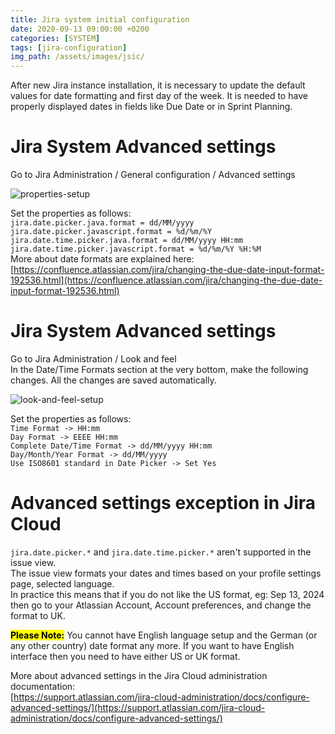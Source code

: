 ```yaml
---
title: Jira system initial configuration
date: 2020-09-13 09:00:00 +0200
categories: [SYSTEM]
tags: [jira-configuration]
img_path: /assets/images/jsic/
---
```

After new Jira instance installation, it is necessary to update the default values for date formatting and first day of the week. It is needed to have properly displayed dates in fields like Due Date or in Sprint Planning.  

# Jira System Advanced settings  
Go to Jira Administration / General configuration / Advanced settings  

![properties-setup](jsic01.png)  

Set the properties as follows:  
`jira.date.picker.java.format = dd/MM/yyyy`  
`jira.date.picker.javascript.format = %d/%m/%Y`  
`jira.date.time.picker.java.format = dd/MM/yyyy HH:mm`  
`jira.date.time.picker.javascript.format = %d/%m/%Y %H:%M`  
More about date formats are explained here:  
[https://confluence.atlassian.com/jira/changing-the-due-date-input-format-192536.html](https://confluence.atlassian.com/jira/changing-the-due-date-input-format-192536.html)

# Jira System Advanced settings  
Go to Jira Administration / Look and feel  
In the Date/Time Formats section at the very bottom, make the following changes. All the changes are saved automatically.  

![look-and-feel-setup](jsic02.png)  

Set the properties as follows:  
`Time Format -> HH:mm`  
`Day Format -> EEEE HH:mm`  
`Complete Date/Time Format -> dd/MM/yyyy HH:mm`  
`Day/Month/Year Format -> dd/MM/yyyy`  
`Use ISO8601 standard in Date Picker -> Set Yes`

# Advanced settings exception in Jira Cloud  
`jira.date.picker.*` and `jira.date.time.picker.*` aren't supported in the issue view.  
The issue view formats your dates and times based on your profile settings page, selected language.  
In practice this means that if you do not like the US format, eg: Sep 13, 2024 then go to your Atlassian Account, Account preferences, and change the format to UK.  

<mark>**Please Note:**</mark> You cannot have English language setup and the German (or any other country) date format any more. If you want to have English interface then you need to have either US or UK format.

More about advanced settings in the Jira Cloud administration documentation:  
[https://support.atlassian.com/jira-cloud-administration/docs/configure-advanced-settings/](https://support.atlassian.com/jira-cloud-administration/docs/configure-advanced-settings/)  